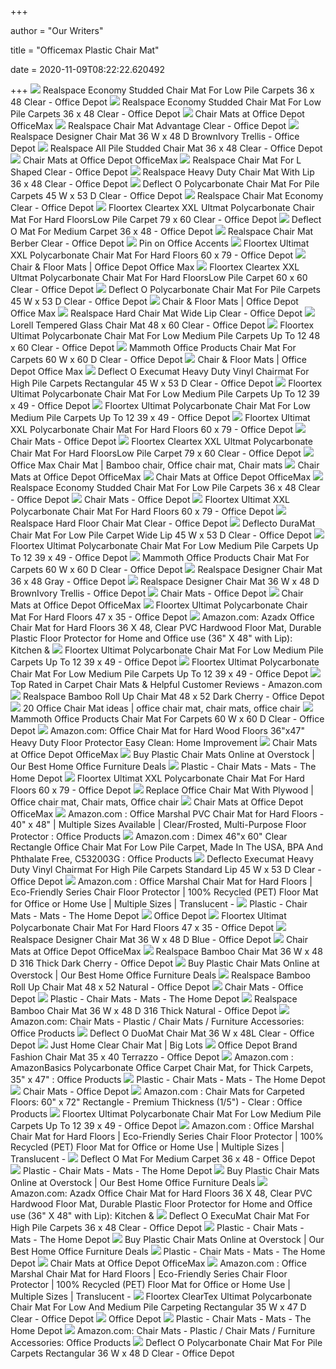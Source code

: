 +++
        
author = "Our Writers"
        
title = "Officemax Plastic Chair Mat"
        
date = 2020-11-09T08:22:22.620492
        
+++
[ ![](https://media.officedepot.com/image/upload/b_rgb:FFFFFF,c_pad,dpr_1.0,f_auto,h_666,q_auto,w_500/c_pad,h_666,w_500/v1/products/911900/911900_o04_realspace_economy_chair_mat_for_low_pile_carpets?pgw=1)](https://media.officedepot.com/image/upload/b_rgb:FFFFFF,c_pad,dpr_1.0,f_auto,h_666,q_auto,w_500/c_pad,h_666,w_500/v1/products/911900/911900_o04_realspace_economy_chair_mat_for_low_pile_carpets?pgw=1) Realspace Economy Studded Chair Mat For Low Pile Carpets 36 x 48 Clear -  Office Depot
[ ![](https://media.officedepot.com/image/upload/b_rgb:FFFFFF,c_pad,dpr_1.0,f_auto,h_666,q_auto,w_500/c_pad,h_666,w_500/v1/products/911900/911900_p_1_050715?pgw=1)](https://media.officedepot.com/image/upload/b_rgb:FFFFFF,c_pad,dpr_1.0,f_auto,h_666,q_auto,w_500/c_pad,h_666,w_500/v1/products/911900/911900_p_1_050715?pgw=1) Realspace Economy Studded Chair Mat For Low Pile Carpets 36 x 48 Clear -  Office Depot
[ ![](https://media.officedepot.com/image/upload/f_auto,q_auto/coremedia/resource/blob/151066/31275bc81d04e8da2791ef6acb206d61/chair-mats-data.jpg)](https://media.officedepot.com/image/upload/f_auto,q_auto/coremedia/resource/blob/151066/31275bc81d04e8da2791ef6acb206d61/chair-mats-data.jpg) Chair Mats at Office Depot OfficeMax
[ ![](https://media.officedepot.com/image/upload/b_rgb:FFFFFF,c_pad,dpr_1.0,f_auto,h_1665,q_auto,w_1250/c_pad,h_1665,w_1250/v1/products/475627/475627_p_realspace_advantage_chair_mat?pgw=1&pgwact=1)](https://media.officedepot.com/image/upload/b_rgb:FFFFFF,c_pad,dpr_1.0,f_auto,h_1665,q_auto,w_1250/c_pad,h_1665,w_1250/v1/products/475627/475627_p_realspace_advantage_chair_mat?pgw=1&pgwact=1) Realspace Chair Mat Advantage Clear - Office Depot
[ ![](https://media.officedepot.com/image/upload/b_rgb:FFFFFF,c_pad,dpr_1.0,f_auto,h_666,q_auto,w_500/c_pad,h_666,w_500/v1/products/9260162/9260162_o03_realspace_designer_chair_mat?pgw=1)](https://media.officedepot.com/image/upload/b_rgb:FFFFFF,c_pad,dpr_1.0,f_auto,h_666,q_auto,w_500/c_pad,h_666,w_500/v1/products/9260162/9260162_o03_realspace_designer_chair_mat?pgw=1) Realspace Designer Chair Mat 36 W x 48 D BrownIvory Trellis - Office Depot
[ ![](https://media.officedepot.com/image/upload/b_rgb:FFFFFF,c_pad,dpr_1.0,f_auto,h_666,q_auto,w_500/c_pad,h_666,w_500/v1/products/448906/448906_p_realspace_all_pile_studded_chair_mat?pgw=1)](https://media.officedepot.com/image/upload/b_rgb:FFFFFF,c_pad,dpr_1.0,f_auto,h_666,q_auto,w_500/c_pad,h_666,w_500/v1/products/448906/448906_p_realspace_all_pile_studded_chair_mat?pgw=1) Realspace All Pile Studded Chair Mat 36 x 48 Clear - Office Depot
[ ![](https://media.officedepot.com/image/upload/f_auto,q_auto/coremedia/resource/blob/49226/cd7cf9882bc1c70b427dc33f9b929e6f/cmats-hero-banner-picture-data.jpg)](https://media.officedepot.com/image/upload/f_auto,q_auto/coremedia/resource/blob/49226/cd7cf9882bc1c70b427dc33f9b929e6f/cmats-hero-banner-picture-data.jpg) Chair Mats at Office Depot OfficeMax
[ ![](https://media.officedepot.com/image/upload/b_rgb:FFFFFF,c_pad,dpr_1.0,f_auto,h_1665,q_auto,w_1250/c_pad,h_1665,w_1250/v1/products/478196/478196_p_realspace_l_shaped_workstation_chair_mat?pgw=1&pgwact=1)](https://media.officedepot.com/image/upload/b_rgb:FFFFFF,c_pad,dpr_1.0,f_auto,h_1665,q_auto,w_1250/c_pad,h_1665,w_1250/v1/products/478196/478196_p_realspace_l_shaped_workstation_chair_mat?pgw=1&pgwact=1) Realspace Chair Mat For L Shaped Clear - Office Depot
[ ![](https://media.officedepot.com/image/upload/b_rgb:FFFFFF,c_pad,dpr_1.0,f_auto,h_666,q_auto,w_500/c_pad,h_666,w_500/v1/products/9501412/9501412_o01?pgw=1)](https://media.officedepot.com/image/upload/b_rgb:FFFFFF,c_pad,dpr_1.0,f_auto,h_666,q_auto,w_500/c_pad,h_666,w_500/v1/products/9501412/9501412_o01?pgw=1) Realspace Heavy Duty Chair Mat With Lip 36 x 48 Clear - Office Depot
[ ![](https://media.officedepot.com/image/upload/b_rgb:FFFFFF,c_pad,dpr_1.0,f_auto,h_666,q_auto,w_500/c_pad,h_666,w_500/v1/products/366426/366426_o51?pgw=1)](https://media.officedepot.com/image/upload/b_rgb:FFFFFF,c_pad,dpr_1.0,f_auto,h_666,q_auto,w_500/c_pad,h_666,w_500/v1/products/366426/366426_o51?pgw=1) Deflect O Polycarbonate Chair Mat For Pile Carpets 45 W x 53 D Clear -  Office Depot
[ ![](https://media.officedepot.com/image/upload/b_rgb:FFFFFF,c_pad,dpr_1.0,f_auto,h_1665,q_auto,w_1250/c_pad,h_1665,w_1250/v1/products/475676/475676_p_realspace_economy_chair_mat_for_thin_commercial_grade_carpets?pgw=1&pgwact=1)](https://media.officedepot.com/image/upload/b_rgb:FFFFFF,c_pad,dpr_1.0,f_auto,h_1665,q_auto,w_1250/c_pad,h_1665,w_1250/v1/products/475676/475676_p_realspace_economy_chair_mat_for_thin_commercial_grade_carpets?pgw=1&pgwact=1) Realspace Chair Mat Economy Clear - Office Depot
[ ![](https://media.officedepot.com/image/upload/b_rgb:FFFFFF,c_pad,dpr_1.0,f_auto,h_1665,q_auto,w_1250/c_pad,h_1665,w_1250/v1/products/198310/198310_p_flr1215020019er?pgw=1&pgwact=1)](https://media.officedepot.com/image/upload/b_rgb:FFFFFF,c_pad,dpr_1.0,f_auto,h_1665,q_auto,w_1250/c_pad,h_1665,w_1250/v1/products/198310/198310_p_flr1215020019er?pgw=1&pgwact=1) Floortex Cleartex XXL Ultmat Polycarbonate Chair Mat For Hard FloorsLow  Pile Carpet 79 x 60 Clear - Office Depot
[ ![](https://media.officedepot.com/image/upload/b_rgb:FFFFFF,c_pad,dpr_1.0,f_auto,h_666,q_auto,w_500/c_pad,h_666,w_500/v1/products/366228/366228_o01_deflecto_chair_mat_for_medium_pile_carpet_black_062519?pgw=1)](https://media.officedepot.com/image/upload/b_rgb:FFFFFF,c_pad,dpr_1.0,f_auto,h_666,q_auto,w_500/c_pad,h_666,w_500/v1/products/366228/366228_o01_deflecto_chair_mat_for_medium_pile_carpet_black_062519?pgw=1) Deflect O Mat For Medium Carpet 36 x 48 - Office Depot
[ ![](https://media.officedepot.com/image/upload/b_rgb:FFFFFF,c_pad,dpr_1.0,f_auto,h_666,q_auto,w_500/c_pad,h_666,w_500/v1/products/508646/508646_p_realspace_chair_mat_for_thin_commercial_grade_berber_carpets?pgw=1)](https://media.officedepot.com/image/upload/b_rgb:FFFFFF,c_pad,dpr_1.0,f_auto,h_666,q_auto,w_500/c_pad,h_666,w_500/v1/products/508646/508646_p_realspace_chair_mat_for_thin_commercial_grade_berber_carpets?pgw=1) Realspace Chair Mat Berber Clear - Office Depot
[ ![](https://i.pinimg.com/474x/6a/c1/ac/6ac1ac046ccb018a5514a7556febbae2.jpg)](https://i.pinimg.com/474x/6a/c1/ac/6ac1ac046ccb018a5514a7556febbae2.jpg) Pin on Office Accents
[ ![](https://media.officedepot.com/image/upload/b_rgb:FFFFFF,c_pad,dpr_1.0,f_auto,h_1665,q_auto,w_1250/c_pad,h_1665,w_1250/v1/products/108763/108763_o01_floortex_phthalate_free_chair_mats_013020?pgw=1&pgwact=1)](https://media.officedepot.com/image/upload/b_rgb:FFFFFF,c_pad,dpr_1.0,f_auto,h_1665,q_auto,w_1250/c_pad,h_1665,w_1250/v1/products/108763/108763_o01_floortex_phthalate_free_chair_mats_013020?pgw=1&pgwact=1) Floortex Ultimat XXL Polycarbonate Chair Mat For Hard Floors 60 x 79 -  Office Depot
[ ![](https://media.officedepot.com/images/t_search,f_auto/products/906946/MA-Matting-Brush-Hog-Floor-Mat)](https://media.officedepot.com/images/t_search,f_auto/products/906946/MA-Matting-Brush-Hog-Floor-Mat) Chair & Floor Mats | Office Depot Office Max
[ ![](https://media.officedepot.com/image/upload/b_rgb:FFFFFF,c_pad,dpr_1.0,f_auto,h_666,q_auto,w_500/c_pad,h_666,w_500/v1/products/198292/198292_o63?pgw=1)](https://media.officedepot.com/image/upload/b_rgb:FFFFFF,c_pad,dpr_1.0,f_auto,h_666,q_auto,w_500/c_pad,h_666,w_500/v1/products/198292/198292_o63?pgw=1) Floortex Cleartex XXL Ultmat Polycarbonate Chair Mat For Hard FloorsLow  Pile Carpet 60 x 60 Clear - Office Depot
[ ![](https://media.officedepot.com/image/upload/b_rgb:FFFFFF,c_pad,dpr_1.0,f_auto,h_666,q_auto,w_500/c_pad,h_666,w_500/v1/products/366426/366426_p_deflect_o_polycarbonate_chair_mat_for_pile_carpets?pgw=1)](https://media.officedepot.com/image/upload/b_rgb:FFFFFF,c_pad,dpr_1.0,f_auto,h_666,q_auto,w_500/c_pad,h_666,w_500/v1/products/366426/366426_p_deflect_o_polycarbonate_chair_mat_for_pile_carpets?pgw=1) Deflect O Polycarbonate Chair Mat For Pile Carpets 45 W x 53 D Clear -  Office Depot
[ ![](https://media.officedepot.com/images/t_search,f_auto/products/2304578/MA-Matting-WaterHog-Diamond-Classic-Floor)](https://media.officedepot.com/images/t_search,f_auto/products/2304578/MA-Matting-WaterHog-Diamond-Classic-Floor) Chair & Floor Mats | Office Depot Office Max
[ ![](https://media.officedepot.com/images/t_large,f_auto/products/911937/Realspace-Hard-Chair-Mat-For-Hard)](https://media.officedepot.com/images/t_large,f_auto/products/911937/Realspace-Hard-Chair-Mat-For-Hard) Realspace Hard Chair Mat Wide Lip Clear - Office Depot
[ ![](https://media.officedepot.com/image/upload/b_rgb:FFFFFF,c_pad,dpr_1.0,f_auto,h_666,q_auto,w_500/c_pad,h_666,w_500/v1/products/9117668/9117668_p_lorell_tempered_glass_chair_mat?pgw=1)](https://media.officedepot.com/image/upload/b_rgb:FFFFFF,c_pad,dpr_1.0,f_auto,h_666,q_auto,w_500/c_pad,h_666,w_500/v1/products/9117668/9117668_p_lorell_tempered_glass_chair_mat?pgw=1) Lorell Tempered Glass Chair Mat 48 x 60 Clear - Office Depot
[ ![](https://media.officedepot.com/image/upload/b_rgb:FFFFFF,c_pad,dpr_1.0,f_auto,h_666,q_auto,w_500/c_pad,h_666,w_500/v1/products/909494/909494_o51?pgw=1)](https://media.officedepot.com/image/upload/b_rgb:FFFFFF,c_pad,dpr_1.0,f_auto,h_666,q_auto,w_500/c_pad,h_666,w_500/v1/products/909494/909494_o51?pgw=1) Floortex Ultimat Polycarbonate Chair Mat For Low Medium Pile Carpets Up To  12 48 x 60 Clear - Office Depot
[ ![](https://media.officedepot.com/image/upload/b_rgb:FFFFFF,c_pad,dpr_1.0,f_auto,h_1665,q_auto,w_1250/c_pad,h_1665,w_1250/v1/products/8705234/8705234_p_mammoth_office_products_chair_mat_for_hard_floors_and_carpets?pgw=1&pgwact=1)](https://media.officedepot.com/image/upload/b_rgb:FFFFFF,c_pad,dpr_1.0,f_auto,h_1665,q_auto,w_1250/c_pad,h_1665,w_1250/v1/products/8705234/8705234_p_mammoth_office_products_chair_mat_for_hard_floors_and_carpets?pgw=1&pgwact=1) Mammoth Office Products Chair Mat For Carpets 60 W x 60 D Clear - Office  Depot
[ ![](https://media.officedepot.com/images/t_search,f_auto/products/493637/GetFit-Standing-Mat-22-x-50)](https://media.officedepot.com/images/t_search,f_auto/products/493637/GetFit-Standing-Mat-22-x-50) Chair & Floor Mats | Office Depot Office Max
[ ![](https://media.officedepot.com/image/upload/b_rgb:FFFFFF,c_pad,dpr_1.0,f_auto,h_666,q_auto,w_500/c_pad,h_666,w_500/v1/products/450424/450424_o01_deflecto_execumat_heavy_weight_vinyl_chair_mat_clear_062519?pgw=1)](https://media.officedepot.com/image/upload/b_rgb:FFFFFF,c_pad,dpr_1.0,f_auto,h_666,q_auto,w_500/c_pad,h_666,w_500/v1/products/450424/450424_o01_deflecto_execumat_heavy_weight_vinyl_chair_mat_clear_062519?pgw=1) Deflect O Execumat Heavy Duty Vinyl Chairmat For High Pile Carpets  Rectangular 45 W x 53 D Clear - Office Depot
[ ![](https://media.officedepot.com/image/upload/b_rgb:FFFFFF,c_pad,dpr_1.0,f_auto,h_666,q_auto,w_500/c_pad,h_666,w_500/v1/products/909529/909529_o55?pgw=1)](https://media.officedepot.com/image/upload/b_rgb:FFFFFF,c_pad,dpr_1.0,f_auto,h_666,q_auto,w_500/c_pad,h_666,w_500/v1/products/909529/909529_o55?pgw=1) Floortex Ultimat Polycarbonate Chair Mat For Low Medium Pile Carpets Up To  12 39 x 49 - Office Depot
[ ![](https://media.officedepot.com/image/upload/b_rgb:FFFFFF,c_pad,dpr_1.0,f_auto,h_666,q_auto,w_500/c_pad,h_666,w_500/v1/products/909529/909529_o68?pgw=1)](https://media.officedepot.com/image/upload/b_rgb:FFFFFF,c_pad,dpr_1.0,f_auto,h_666,q_auto,w_500/c_pad,h_666,w_500/v1/products/909529/909529_o68?pgw=1) Floortex Ultimat Polycarbonate Chair Mat For Low Medium Pile Carpets Up To  12 39 x 49 - Office Depot
[ ![](https://smedia.webcollage.net/rwvfp/wc/cp/1551784819774_702c8a63-6ee6-4622-845b-2d2c438e05ce/module/floortexusallc/_cp/products/1551193544480/tab-b6dc968b-bd58-4628-a1a7-e4442b067fd9/837a2652-d0c2-4ec7-9dd3-65292b9dbafd.png.w1920.png)](https://smedia.webcollage.net/rwvfp/wc/cp/1551784819774_702c8a63-6ee6-4622-845b-2d2c438e05ce/module/floortexusallc/_cp/products/1551193544480/tab-b6dc968b-bd58-4628-a1a7-e4442b067fd9/837a2652-d0c2-4ec7-9dd3-65292b9dbafd.png.w1920.png) Floortex Ultimat XXL Polycarbonate Chair Mat For Hard Floors 60 x 79 -  Office Depot
[ ![](https://media.officedepot.com/images/t_search,f_auto/products/477958/Realspace-All-Pile-Chair-Mat-46)](https://media.officedepot.com/images/t_search,f_auto/products/477958/Realspace-All-Pile-Chair-Mat-46) Chair Mats - Office Depot
[ ![](https://media.officedepot.com/image/upload/b_rgb:FFFFFF,c_pad,dpr_1.0,f_auto,h_666,q_auto,w_500/c_pad,h_666,w_500/v1/products/198310/198310_o02_flr1215020019er_2?pgw=1)](https://media.officedepot.com/image/upload/b_rgb:FFFFFF,c_pad,dpr_1.0,f_auto,h_666,q_auto,w_500/c_pad,h_666,w_500/v1/products/198310/198310_o02_flr1215020019er_2?pgw=1) Floortex Cleartex XXL Ultmat Polycarbonate Chair Mat For Hard FloorsLow  Pile Carpet 79 x 60 Clear - Office Depot
[ ![](https://i.pinimg.com/originals/f4/fd/0a/f4fd0aa156df1a2cde0314b2c9e04720.jpg)](https://i.pinimg.com/originals/f4/fd/0a/f4fd0aa156df1a2cde0314b2c9e04720.jpg) Office Max Chair Mat | Bamboo chair, Office chair mat, Chair mats
[ ![](https://media.officedepot.com/image/upload/f_auto,q_auto/coremedia/resource/blob/49246/cea0753444b1789e3396e7e1e199f44c/cmats-worn-hardwood-picture-data.png)](https://media.officedepot.com/image/upload/f_auto,q_auto/coremedia/resource/blob/49246/cea0753444b1789e3396e7e1e199f44c/cmats-worn-hardwood-picture-data.png) Chair Mats at Office Depot OfficeMax
[ ![](https://media.officedepot.com/image/upload/f_auto,q_auto/coremedia/resource/blob/49240/912a35982acceedbb9078a7975edd048/cmats-worn-carpet-picture-data.png)](https://media.officedepot.com/image/upload/f_auto,q_auto/coremedia/resource/blob/49240/912a35982acceedbb9078a7975edd048/cmats-worn-carpet-picture-data.png) Chair Mats at Office Depot OfficeMax
[ ![](https://media.officedepot.com/image/upload/b_rgb:FFFFFF,c_pad,dpr_1.0,f_auto,h_666,q_auto,w_500/c_pad,h_666,w_500/v1/products/911900/911900_o03_realspace_economy_chair_mat_for_low_pile_carpets?pgw=1)](https://media.officedepot.com/image/upload/b_rgb:FFFFFF,c_pad,dpr_1.0,f_auto,h_666,q_auto,w_500/c_pad,h_666,w_500/v1/products/911900/911900_o03_realspace_economy_chair_mat_for_low_pile_carpets?pgw=1) Realspace Economy Studded Chair Mat For Low Pile Carpets 36 x 48 Clear -  Office Depot
[ ![](https://media.officedepot.com/images/t_search,f_auto/products/525558/Deflect-O-SuperMat-Medium-Weight-Chair)](https://media.officedepot.com/images/t_search,f_auto/products/525558/Deflect-O-SuperMat-Medium-Weight-Chair) Chair Mats - Office Depot
[ ![](https://smedia.webcollage.net/rwvfp/wc/cp/1551784819774_702c8a63-6ee6-4622-845b-2d2c438e05ce/module/floortexusallc/_cp/products/1551193544480/tab-b6dc968b-bd58-4628-a1a7-e4442b067fd9/1249b05a-4021-42a2-9f3e-05ea72dc8a55.png.w1920.png)](https://smedia.webcollage.net/rwvfp/wc/cp/1551784819774_702c8a63-6ee6-4622-845b-2d2c438e05ce/module/floortexusallc/_cp/products/1551193544480/tab-b6dc968b-bd58-4628-a1a7-e4442b067fd9/1249b05a-4021-42a2-9f3e-05ea72dc8a55.png.w1920.png) Floortex Ultimat XXL Polycarbonate Chair Mat For Hard Floors 60 x 79 -  Office Depot
[ ![](https://media.officedepot.com/image/upload/b_rgb:FFFFFF,c_pad,dpr_1.0,f_auto,h_666,q_auto,w_500/c_pad,h_666,w_500/v1/products/478532/478532_p_realspace_hard_floor_chair_mat?pgw=1)](https://media.officedepot.com/image/upload/b_rgb:FFFFFF,c_pad,dpr_1.0,f_auto,h_666,q_auto,w_500/c_pad,h_666,w_500/v1/products/478532/478532_p_realspace_hard_floor_chair_mat?pgw=1) Realspace Hard Floor Chair Mat Clear - Office Depot
[ ![](https://media.officedepot.com/image/upload/b_rgb:FFFFFF,c_pad,dpr_1.0,f_auto,h_1665,q_auto,w_1250/c_pad,h_1665,w_1250/v1/products/525514/525514_o01_deflecto_duramat_chair_mat_clear_062519?pgw=1&pgwact=1)](https://media.officedepot.com/image/upload/b_rgb:FFFFFF,c_pad,dpr_1.0,f_auto,h_1665,q_auto,w_1250/c_pad,h_1665,w_1250/v1/products/525514/525514_o01_deflecto_duramat_chair_mat_clear_062519?pgw=1&pgwact=1) Deflecto DuraMat Chair Mat For Low Pile Carpet Wide Lip 45 W x 53 D Clear -  Office Depot
[ ![](https://media.officedepot.com/image/upload/b_rgb:FFFFFF,c_pad,dpr_1.0,f_auto,h_666,q_auto,w_500/c_pad,h_666,w_500/v1/products/909529/909529_o51?pgw=1)](https://media.officedepot.com/image/upload/b_rgb:FFFFFF,c_pad,dpr_1.0,f_auto,h_666,q_auto,w_500/c_pad,h_666,w_500/v1/products/909529/909529_o51?pgw=1) Floortex Ultimat Polycarbonate Chair Mat For Low Medium Pile Carpets Up To  12 39 x 49 - Office Depot
[ ![](https://media.officedepot.com/image/upload/b_rgb:FFFFFF,c_pad,dpr_1.0,f_auto,h_666,q_auto,w_500/c_pad,h_666,w_500/v1/products/8705234/8705234_o02_mammoth_office_products_chair_mat_for_hard_floors_and_carpets?pgw=1)](https://media.officedepot.com/image/upload/b_rgb:FFFFFF,c_pad,dpr_1.0,f_auto,h_666,q_auto,w_500/c_pad,h_666,w_500/v1/products/8705234/8705234_o02_mammoth_office_products_chair_mat_for_hard_floors_and_carpets?pgw=1) Mammoth Office Products Chair Mat For Carpets 60 W x 60 D Clear - Office  Depot
[ ![](https://media.officedepot.com/image/upload/b_rgb:FFFFFF,c_pad,dpr_1.0,f_auto,h_666,q_auto,w_500/c_pad,h_666,w_500/v1/products/9260176/9260176_o01_realspace_designer_chair_mat?pgw=1)](https://media.officedepot.com/image/upload/b_rgb:FFFFFF,c_pad,dpr_1.0,f_auto,h_666,q_auto,w_500/c_pad,h_666,w_500/v1/products/9260176/9260176_o01_realspace_designer_chair_mat?pgw=1) Realspace Designer Chair Mat 36 x 48 Gray - Office Depot
[ ![](https://media.officedepot.com/image/upload/b_rgb:FFFFFF,c_pad,dpr_1.0,f_auto,h_666,q_auto,w_500/c_pad,h_666,w_500/v1/products/9260162/9260162_o07_realspace_designer_chair_mat?pgw=1)](https://media.officedepot.com/image/upload/b_rgb:FFFFFF,c_pad,dpr_1.0,f_auto,h_666,q_auto,w_500/c_pad,h_666,w_500/v1/products/9260162/9260162_o07_realspace_designer_chair_mat?pgw=1) Realspace Designer Chair Mat 36 W x 48 D BrownIvory Trellis - Office Depot
[ ![](https://media.officedepot.com/images/t_search,f_auto/products/896283/Deflect-O-UltraMat-Chair-Mat-For)](https://media.officedepot.com/images/t_search,f_auto/products/896283/Deflect-O-UltraMat-Chair-Mat-For) Chair Mats - Office Depot
[ ![](https://media.officedepot.com/images/t_large,f_auto/products/340239/floortex-gaming-9-sided-chair-mat)](https://media.officedepot.com/images/t_large,f_auto/products/340239/floortex-gaming-9-sided-chair-mat) Chair Mats at Office Depot OfficeMax
[ ![](https://media.officedepot.com/image/upload/b_rgb:FFFFFF,c_pad,dpr_1.0,f_auto,h_666,q_auto,w_500/c_pad,h_666,w_500/v1/products/909578/909578_o02_floortex_ultimat_polycarbonate_chair_mat_for_hard_floors?pgw=1)](https://media.officedepot.com/image/upload/b_rgb:FFFFFF,c_pad,dpr_1.0,f_auto,h_666,q_auto,w_500/c_pad,h_666,w_500/v1/products/909578/909578_o02_floortex_ultimat_polycarbonate_chair_mat_for_hard_floors?pgw=1) Floortex Ultimat Polycarbonate Chair Mat For Hard Floors 47 x 35 - Office  Depot
[ ![](https://images-na.ssl-images-amazon.com/images/I/71vaiNx3JbL._AC_SL1500_.jpg)](https://images-na.ssl-images-amazon.com/images/I/71vaiNx3JbL._AC_SL1500_.jpg) Amazon.com: Azadx Office Chair Mat for Hard Floors 36 X 48, Clear PVC  Hardwood Floor Mat, Durable Plastic Floor Protector for Home and Office use  (36" X 48" with Lip): Kitchen &
[ ![](https://media.officedepot.com/image/upload/b_rgb:FFFFFF,c_pad,dpr_1.0,f_auto,h_1665,q_auto,w_1250/c_pad,h_1665,w_1250/v1/products/909529/909529_p_floortex_ultimat_polycarbonate_chair_mat_for_low_medium_pile_carpets_up_to_1_2_?pgw=1&pgwact=1)](https://media.officedepot.com/image/upload/b_rgb:FFFFFF,c_pad,dpr_1.0,f_auto,h_1665,q_auto,w_1250/c_pad,h_1665,w_1250/v1/products/909529/909529_p_floortex_ultimat_polycarbonate_chair_mat_for_low_medium_pile_carpets_up_to_1_2_?pgw=1&pgwact=1) Floortex Ultimat Polycarbonate Chair Mat For Low Medium Pile Carpets Up To  12 39 x 49 - Office Depot
[ ![](https://media.officedepot.com/image/upload/b_rgb:FFFFFF,c_pad,dpr_1.0,f_auto,h_666,q_auto,w_500/c_pad,h_666,w_500/v1/products/909529/909529_o67?pgw=1)](https://media.officedepot.com/image/upload/b_rgb:FFFFFF,c_pad,dpr_1.0,f_auto,h_666,q_auto,w_500/c_pad,h_666,w_500/v1/products/909529/909529_o67?pgw=1) Floortex Ultimat Polycarbonate Chair Mat For Low Medium Pile Carpets Up To  12 39 x 49 - Office Depot
[ ![](https://m.media-amazon.com/images/I/71gkGNIq4sL._AC_SX500_SY500_.jpg)](https://m.media-amazon.com/images/I/71gkGNIq4sL._AC_SX500_SY500_.jpg) Top Rated in Carpet Chair Mats & Helpful Customer Reviews - Amazon.com
[ ![](https://media.officedepot.com/image/upload/b_rgb:FFFFFF,c_pad,dpr_1.0,f_auto,h_1665,q_auto,w_1250/c_pad,h_1665,w_1250/v1/products/1345725/1345725_p_48x52_bamboo_roll_up_chairmat?pgw=1&pgwact=1)](https://media.officedepot.com/image/upload/b_rgb:FFFFFF,c_pad,dpr_1.0,f_auto,h_1665,q_auto,w_1250/c_pad,h_1665,w_1250/v1/products/1345725/1345725_p_48x52_bamboo_roll_up_chairmat?pgw=1&pgwact=1) Realspace Bamboo Roll Up Chair Mat 48 x 52 Dark Cherry - Office Depot
[ ![](https://i.pinimg.com/236x/2e/bc/e5/2ebce5ff796de832807a17dcc6a71da8--office-chair-mat-desk-mat.jpg)](https://i.pinimg.com/236x/2e/bc/e5/2ebce5ff796de832807a17dcc6a71da8--office-chair-mat-desk-mat.jpg) 20 Office Chair Mat ideas | office chair mat, chair mats, office chair
[ ![](https://media.officedepot.com/image/upload/b_rgb:FFFFFF,c_pad,dpr_1.0,f_auto,h_666,q_auto,w_500/c_pad,h_666,w_500/v1/products/8705234/8705234_o03_mammoth_office_products_chair_mat_for_hard_floors_and_carpets?pgw=1)](https://media.officedepot.com/image/upload/b_rgb:FFFFFF,c_pad,dpr_1.0,f_auto,h_666,q_auto,w_500/c_pad,h_666,w_500/v1/products/8705234/8705234_o03_mammoth_office_products_chair_mat_for_hard_floors_and_carpets?pgw=1) Mammoth Office Products Chair Mat For Carpets 60 W x 60 D Clear - Office  Depot
[ ![](https://images-na.ssl-images-amazon.com/images/I/61UKptIC4OL._AC_SL1000_.jpg)](https://images-na.ssl-images-amazon.com/images/I/61UKptIC4OL._AC_SL1000_.jpg) Amazon.com: Office Chair Mat for Hard Wood Floors 36"x47" Heavy Duty Floor  Protector Easy Clean: Home Improvement
[ ![](https://media.officedepot.com/images/t_large,f_auto/products/478028/realspace-chair-mat-for-thin-commercial)](https://media.officedepot.com/images/t_large,f_auto/products/478028/realspace-chair-mat-for-thin-commercial) Chair Mats at Office Depot OfficeMax
[ ![](https://ak1.ostkcdn.com/images/products/27993958/Model-ESS-8800C-Essentials-by-OFM-Chair-Mat-bc319ad9-d6fe-4582-bdb4-8217a0fec634_1000.jpg?imwidth=200&impolicy=medium)](https://ak1.ostkcdn.com/images/products/27993958/Model-ESS-8800C-Essentials-by-OFM-Chair-Mat-bc319ad9-d6fe-4582-bdb4-8217a0fec634_1000.jpg?imwidth=200&impolicy=medium) Buy Plastic Chair Mats Online at Overstock | Our Best Home Office Furniture  Deals
[ ![](https://images.homedepot-static.com/productImages/d7d8a301-e57d-4c87-80ef-4e055eb7095c/svn/clear-ultimat-chair-mats-fc118927lr-64_1000.jpg)](https://images.homedepot-static.com/productImages/d7d8a301-e57d-4c87-80ef-4e055eb7095c/svn/clear-ultimat-chair-mats-fc118927lr-64_1000.jpg) Plastic - Chair Mats - Mats - The Home Depot
[ ![](https://media.officedepot.com/image/upload/b_rgb:FFFFFF,c_pad,dpr_1.0,f_auto,h_666,q_auto,w_500/c_pad,h_666,w_500/v1/products/108763/108763_o57_floortex_phthalate_free_chair_mats_013020?pgw=1)](https://media.officedepot.com/image/upload/b_rgb:FFFFFF,c_pad,dpr_1.0,f_auto,h_666,q_auto,w_500/c_pad,h_666,w_500/v1/products/108763/108763_o57_floortex_phthalate_free_chair_mats_013020?pgw=1) Floortex Ultimat XXL Polycarbonate Chair Mat For Hard Floors 60 x 79 -  Office Depot
[ ![](https://i.pinimg.com/originals/14/87/70/1487705a06aee092e16d854290b24777.jpg)](https://i.pinimg.com/originals/14/87/70/1487705a06aee092e16d854290b24777.jpg) Replace Office Chair Mat With Plywood | Office chair mat, Chair mats, Office  chair
[ ![](https://media.officedepot.com/images/t_search,f_auto/products/475823/Realspace-Wide-Lip-Chair-Mat-For)](https://media.officedepot.com/images/t_search,f_auto/products/475823/Realspace-Wide-Lip-Chair-Mat-For) Chair Mats at Office Depot OfficeMax
[ ![](https://images-na.ssl-images-amazon.com/images/I/71npW%2BMAp1L._AC_SL1500_.jpg)](https://images-na.ssl-images-amazon.com/images/I/71npW%2BMAp1L._AC_SL1500_.jpg) Amazon.com : Office Marshal PVC Chair Mat for Hard Floors - 40" x 48" |  Multiple Sizes Available | Clear/Frosted, Multi-Purpose Floor Protector :  Office Products
[ ![](https://m.media-amazon.com/images/I/71cNIHho2GL._AC_SS350_.jpg)](https://m.media-amazon.com/images/I/71cNIHho2GL._AC_SS350_.jpg) Amazon.com : Dimex 46"x 60" Clear Rectangle Office Chair Mat For Low Pile  Carpet, Made In The USA, BPA And Phthalate Free, C532003G : Office Products
[ ![](https://media.officedepot.com/image/upload/b_rgb:FFFFFF,c_pad,dpr_1.0,f_auto,h_1665,q_auto,w_1250/c_pad,h_1665,w_1250/v1/products/450433/450433_p_deflect_o_execumat_heavy_duty_vinyl_chairmat_for_high_pile_carpets?pgw=1&pgwact=1)](https://media.officedepot.com/image/upload/b_rgb:FFFFFF,c_pad,dpr_1.0,f_auto,h_1665,q_auto,w_1250/c_pad,h_1665,w_1250/v1/products/450433/450433_p_deflect_o_execumat_heavy_duty_vinyl_chairmat_for_high_pile_carpets?pgw=1&pgwact=1) Deflecto Execumat Heavy Duty Vinyl Chairmat For High Pile Carpets Standard  Lip 45 W x 53 D Clear - Office Depot
[ ![](https://images-na.ssl-images-amazon.com/images/I/71wRPSUKBpL._AC_SL1500_.jpg)](https://images-na.ssl-images-amazon.com/images/I/71wRPSUKBpL._AC_SL1500_.jpg) Amazon.com : Office Marshal Chair Mat for Hard Floors | Eco-Friendly Series Chair  Floor Protector | 100% Recycled (PET) Floor Mat for Office or Home Use |  Multiple Sizes | Translucent -
[ ![](https://images.homedepot-static.com/productImages/1b953168-d9cf-494c-bb9d-659b001a6e98/svn/clear-ultimat-chair-mats-fr1115015023er-64_1000.jpg)](https://images.homedepot-static.com/productImages/1b953168-d9cf-494c-bb9d-659b001a6e98/svn/clear-ultimat-chair-mats-fr1115015023er-64_1000.jpg) Plastic - Chair Mats - Mats - The Home Depot
[ ![](https://media.officedepot.com/images/t_large,f_auto/products/468890/Rubbermaid-Advantage-Chair-Mat-Standard-Lip)](https://media.officedepot.com/images/t_large,f_auto/products/468890/Rubbermaid-Advantage-Chair-Mat-Standard-Lip) Office Depot
[ ![](https://media.officedepot.com/image/upload/b_rgb:FFFFFF,c_pad,dpr_1.0,f_auto,h_666,q_auto,w_500/c_pad,h_666,w_500/v1/products/909578/909578_o51?pgw=1)](https://media.officedepot.com/image/upload/b_rgb:FFFFFF,c_pad,dpr_1.0,f_auto,h_666,q_auto,w_500/c_pad,h_666,w_500/v1/products/909578/909578_o51?pgw=1) Floortex Ultimat Polycarbonate Chair Mat For Hard Floors 47 x 35 - Office  Depot
[ ![](https://media.officedepot.com/image/upload/b_rgb:FFFFFF,c_pad,dpr_1.0,f_auto,h_666,q_auto,w_500/c_pad,h_666,w_500/v1/products/9260323/9260323_o06_realspace_designer_chair_mat?pgw=1)](https://media.officedepot.com/image/upload/b_rgb:FFFFFF,c_pad,dpr_1.0,f_auto,h_666,q_auto,w_500/c_pad,h_666,w_500/v1/products/9260323/9260323_o06_realspace_designer_chair_mat?pgw=1) Realspace Designer Chair Mat 36 W x 48 D Blue - Office Depot
[ ![](https://media.officedepot.com/images/t_large,f_auto/products/4427672/ecotex-evolutionmat-anti-slip-chairmat-hard)](https://media.officedepot.com/images/t_large,f_auto/products/4427672/ecotex-evolutionmat-anti-slip-chairmat-hard) Chair Mats at Office Depot OfficeMax
[ ![](https://media.officedepot.com/image/upload/b_rgb:FFFFFF,c_pad,dpr_1.0,f_auto,h_1665,q_auto,w_1250/c_pad,h_1665,w_1250/v1/products/459957/459957_p_realspace_bamboo_chair_mat?pgw=1&pgwact=1)](https://media.officedepot.com/image/upload/b_rgb:FFFFFF,c_pad,dpr_1.0,f_auto,h_1665,q_auto,w_1250/c_pad,h_1665,w_1250/v1/products/459957/459957_p_realspace_bamboo_chair_mat?pgw=1&pgwact=1) Realspace Bamboo Chair Mat 36 W x 48 D 316 Thick Dark Cherry - Office Depot
[ ![](https://ak1.ostkcdn.com/images/products/is/images/direct/8701d556ebf4b65efd6ac880e9df5923f53ad32c/Mount-It%21-Clear-Desk-Chair-Mat-for-Hardwood-Floors---MI-7818.jpg?imwidth=200&impolicy=medium)](https://ak1.ostkcdn.com/images/products/is/images/direct/8701d556ebf4b65efd6ac880e9df5923f53ad32c/Mount-It%21-Clear-Desk-Chair-Mat-for-Hardwood-Floors---MI-7818.jpg?imwidth=200&impolicy=medium) Buy Plastic Chair Mats Online at Overstock | Our Best Home Office Furniture  Deals
[ ![](https://media.officedepot.com/image/upload/b_rgb:FFFFFF,c_pad,dpr_1.0,f_auto,h_1665,q_auto,w_1250/c_pad,h_1665,w_1250/v1/products/1345716/1345716_p_48x52_bamboo_roll_up_chairmat?pgw=1&pgwact=1)](https://media.officedepot.com/image/upload/b_rgb:FFFFFF,c_pad,dpr_1.0,f_auto,h_1665,q_auto,w_1250/c_pad,h_1665,w_1250/v1/products/1345716/1345716_p_48x52_bamboo_roll_up_chairmat?pgw=1&pgwact=1) Realspace Bamboo Roll Up Chair Mat 48 x 52 Natural - Office Depot
[ ![](https://media.officedepot.com/images/t_search,f_auto/products/160007/Cleartex-Glaciermat-Glass-Chair-Mat-36)](https://media.officedepot.com/images/t_search,f_auto/products/160007/Cleartex-Glaciermat-Glass-Chair-Mat-36) Chair Mats - Office Depot
[ ![](https://images.homedepot-static.com/productImages/06ff646c-ce98-40ca-b0ac-d5f25bcb2557/svn/clear-ultimat-chair-mats-fr1115020023er-e4_400.jpg)](https://images.homedepot-static.com/productImages/06ff646c-ce98-40ca-b0ac-d5f25bcb2557/svn/clear-ultimat-chair-mats-fr1115020023er-e4_400.jpg) Plastic - Chair Mats - Mats - The Home Depot
[ ![](https://media.officedepot.com/image/upload/b_rgb:FFFFFF,c_pad,dpr_1.0,f_auto,h_1665,q_auto,w_1250/c_pad,h_1665,w_1250/v1/products/459806/459806_p_realspace_bamboo_chair_mat?pgw=1&pgwact=1)](https://media.officedepot.com/image/upload/b_rgb:FFFFFF,c_pad,dpr_1.0,f_auto,h_1665,q_auto,w_1250/c_pad,h_1665,w_1250/v1/products/459806/459806_p_realspace_bamboo_chair_mat?pgw=1&pgwact=1) Realspace Bamboo Chair Mat 36 W x 48 D 316 Thick Natural - Office Depot
[ ![](https://m.media-amazon.com/images/I/71mzYmDGgRL._AC_UL320_.jpg)](https://m.media-amazon.com/images/I/71mzYmDGgRL._AC_UL320_.jpg) Amazon.com: Chair Mats - Plastic / Chair Mats / Furniture Accessories:  Office Products
[ ![](https://media.officedepot.com/image/upload/b_rgb:FFFFFF,c_pad,dpr_1.0,f_auto,h_666,q_auto,w_500/c_pad,h_666,w_500/v1/products/464318/464318_o04_deflecto_duomat_chair_mat_clear_121019?pgw=1)](https://media.officedepot.com/image/upload/b_rgb:FFFFFF,c_pad,dpr_1.0,f_auto,h_666,q_auto,w_500/c_pad,h_666,w_500/v1/products/464318/464318_o04_deflecto_duomat_chair_mat_clear_121019?pgw=1) Deflect O DuoMat Chair Mat 36 W x 48L Clear - Office Depot
[ ![](https://images.biglots.com/CLEAR+COLOR+CHAIR+MAT?set=imageURL%5B%2Fimages%2Fproduct%2F236%2F810440665-2.jpg%5D,env%5Bprod%5D,nocache%5Btrue%5D,ver%5B1%5D,profile%5Bpdp_main_med%5D&call=url%5Bfile:biglots/product.chain%5D)](https://images.biglots.com/CLEAR+COLOR+CHAIR+MAT?set=imageURL%5B%2Fimages%2Fproduct%2F236%2F810440665-2.jpg%5D,env%5Bprod%5D,nocache%5Btrue%5D,ver%5B1%5D,profile%5Bpdp_main_med%5D&call=url%5Bfile:biglots/product.chain%5D) Just Home Clear Chair Mat | Big Lots
[ ![](https://media.officedepot.com/image/upload/b_rgb:FFFFFF,c_pad,dpr_1.0,f_auto,h_666,q_auto,w_500/c_pad,h_666,w_500/v1/products/2973227/2973227_o03?pgw=1)](https://media.officedepot.com/image/upload/b_rgb:FFFFFF,c_pad,dpr_1.0,f_auto,h_666,q_auto,w_500/c_pad,h_666,w_500/v1/products/2973227/2973227_o03?pgw=1) Office Depot Brand Fashion Chair Mat 35 x 40 Terrazzo - Office Depot
[ ![](https://images-na.ssl-images-amazon.com/images/I/612f3a7Ap8L._AC_SX466_.jpg)](https://images-na.ssl-images-amazon.com/images/I/612f3a7Ap8L._AC_SX466_.jpg) Amazon.com : AmazonBasics Polycarbonate Office Carpet Chair Mat, for Thick  Carpets, 35" x 47" : Office Products
[ ![](https://images.homedepot-static.com/productImages/d2f70d0f-d8e0-4439-8d44-9f4fdd81b863/svn/cobalt-chair-mats-fc121001009rbl-64_400.jpg)](https://images.homedepot-static.com/productImages/d2f70d0f-d8e0-4439-8d44-9f4fdd81b863/svn/cobalt-chair-mats-fc121001009rbl-64_400.jpg) Plastic - Chair Mats - Mats - The Home Depot
[ ![](https://media.officedepot.com/images/t_search,f_auto/products/525712/Deflecto-Glass-Clear-Chair-Mat-For)](https://media.officedepot.com/images/t_search,f_auto/products/525712/Deflecto-Glass-Clear-Chair-Mat-For) Chair Mats - Office Depot
[ ![](https://images-na.ssl-images-amazon.com/images/I/41pjuyvpKjL._AC_.jpg)](https://images-na.ssl-images-amazon.com/images/I/41pjuyvpKjL._AC_.jpg) Amazon.com : Chair Mats for Carpeted Floors: 60" x 72" Rectangle - Premium  Thickness (1/5") - Clear : Office Products
[ ![](https://media.officedepot.com/image/upload/b_rgb:FFFFFF,c_pad,dpr_1.0,f_auto,h_666,q_auto,w_500/c_pad,h_666,w_500/v1/products/909529/909529_o02_floortex_ultimat_polycarbonate_chair_mat_for_low_medium_pile_carpets_up_to_1_2_?pgw=1)](https://media.officedepot.com/image/upload/b_rgb:FFFFFF,c_pad,dpr_1.0,f_auto,h_666,q_auto,w_500/c_pad,h_666,w_500/v1/products/909529/909529_o02_floortex_ultimat_polycarbonate_chair_mat_for_low_medium_pile_carpets_up_to_1_2_?pgw=1) Floortex Ultimat Polycarbonate Chair Mat For Low Medium Pile Carpets Up To  12 39 x 49 - Office Depot
[ ![](https://images-na.ssl-images-amazon.com/images/I/611Fhw7psSL._AC_UL160_SR160,160_.jpg)](https://images-na.ssl-images-amazon.com/images/I/611Fhw7psSL._AC_UL160_SR160,160_.jpg) Amazon.com : Office Marshal Chair Mat for Hard Floors | Eco-Friendly Series Chair  Floor Protector | 100% Recycled (PET) Floor Mat for Office or Home Use |  Multiple Sizes | Translucent -
[ ![](https://media.officedepot.com/image/upload/b_rgb:FFFFFF,c_pad,dpr_1.0,f_auto,h_666,q_auto,w_500/c_pad,h_666,w_500/v1/products/366228/366228_o02_deflecto_chair_mat_for_medium_pile_carpet_black_062519?pgw=1)](https://media.officedepot.com/image/upload/b_rgb:FFFFFF,c_pad,dpr_1.0,f_auto,h_666,q_auto,w_500/c_pad,h_666,w_500/v1/products/366228/366228_o02_deflecto_chair_mat_for_medium_pile_carpet_black_062519?pgw=1) Deflect O Mat For Medium Carpet 36 x 48 - Office Depot
[ ![](https://images.homedepot-static.com/productImages/ad93850c-b5fa-4f0e-a728-ce7ebc09bfd4/svn/clear-unomat-chair-mats-fc128920era-64_400.jpg)](https://images.homedepot-static.com/productImages/ad93850c-b5fa-4f0e-a728-ce7ebc09bfd4/svn/clear-unomat-chair-mats-fc128920era-64_400.jpg) Plastic - Chair Mats - Mats - The Home Depot
[ ![](https://ak1.ostkcdn.com/images/products/5274315/Cleartex-Advantagemat-PVC-Rectangular-Chair-Mat-for-plush-pile-carpets-over-3-4-Size-48-x-60-082259d4-eb5d-41d0-bc3d-cc8c0a9d7584_1000.jpg?imwidth=200&impolicy=medium)](https://ak1.ostkcdn.com/images/products/5274315/Cleartex-Advantagemat-PVC-Rectangular-Chair-Mat-for-plush-pile-carpets-over-3-4-Size-48-x-60-082259d4-eb5d-41d0-bc3d-cc8c0a9d7584_1000.jpg?imwidth=200&impolicy=medium) Buy Plastic Chair Mats Online at Overstock | Our Best Home Office Furniture  Deals
[ ![](https://m.media-amazon.com/images/S/aplus-media/sc/d19b906f-03f5-45ca-81d3-adcb2e657d15.__CR0,572,1500,928_PT0_SX970_V1___.jpg)](https://m.media-amazon.com/images/S/aplus-media/sc/d19b906f-03f5-45ca-81d3-adcb2e657d15.__CR0,572,1500,928_PT0_SX970_V1___.jpg) Amazon.com: Azadx Office Chair Mat for Hard Floors 36 X 48, Clear PVC  Hardwood Floor Mat, Durable Plastic Floor Protector for Home and Office use  (36" X 48" with Lip): Kitchen &
[ ![](https://media.officedepot.com/image/upload/b_rgb:FFFFFF,c_pad,dpr_1.0,f_auto,h_1665,q_auto,w_1250/c_pad,h_1665,w_1250/v1/products/662287/662287_p_deflect_o_execumat_chair_mat_for_high_pile_carpets?pgw=1&pgwact=1)](https://media.officedepot.com/image/upload/b_rgb:FFFFFF,c_pad,dpr_1.0,f_auto,h_1665,q_auto,w_1250/c_pad,h_1665,w_1250/v1/products/662287/662287_p_deflect_o_execumat_chair_mat_for_high_pile_carpets?pgw=1&pgwact=1) Deflect O ExecuMat Chair Mat For High Pile Carpets 36 x 48 Clear - Office  Depot
[ ![](https://images.homedepot-static.com/productImages/2c1756b8-c82b-438e-bcda-05c4353f2b5b/svn/clear-unomat-chair-mats-fc128920era-e4_400.jpg)](https://images.homedepot-static.com/productImages/2c1756b8-c82b-438e-bcda-05c4353f2b5b/svn/clear-unomat-chair-mats-fc128920era-e4_400.jpg) Plastic - Chair Mats - Mats - The Home Depot
[ ![](https://ak1.ostkcdn.com/images/products/29755212/Home-Office-PVC-Chair-Mat-Pile-Carpets-Protect-Floor-Pad-36-x-48-ccc3e0e6-3a38-4d3c-8dda-75961892c0ba_1000.jpg?imwidth=200&impolicy=medium)](https://ak1.ostkcdn.com/images/products/29755212/Home-Office-PVC-Chair-Mat-Pile-Carpets-Protect-Floor-Pad-36-x-48-ccc3e0e6-3a38-4d3c-8dda-75961892c0ba_1000.jpg?imwidth=200&impolicy=medium) Buy Plastic Chair Mats Online at Overstock | Our Best Home Office Furniture  Deals
[ ![](https://images.homedepot-static.com/productImages/273e08d0-b5ee-4325-885e-919035e5aec9/svn/black-mind-reader-chair-mats-offcmat-blk-64_1000.jpg)](https://images.homedepot-static.com/productImages/273e08d0-b5ee-4325-885e-919035e5aec9/svn/black-mind-reader-chair-mats-offcmat-blk-64_1000.jpg) Plastic - Chair Mats - Mats - The Home Depot
[ ![](https://media.officedepot.com/images/t_large,f_auto/products/494194/deflect-o-environmat-chair-mat-for)](https://media.officedepot.com/images/t_large,f_auto/products/494194/deflect-o-environmat-chair-mat-for) Chair Mats at Office Depot OfficeMax
[ ![](https://images-na.ssl-images-amazon.com/images/I/81XuXoAauPL._AC_UL160_SR160,160_.jpg)](https://images-na.ssl-images-amazon.com/images/I/81XuXoAauPL._AC_UL160_SR160,160_.jpg) Amazon.com : Office Marshal Chair Mat for Hard Floors | Eco-Friendly Series Chair  Floor Protector | 100% Recycled (PET) Floor Mat for Office or Home Use |  Multiple Sizes | Translucent -
[ ![](https://media.officedepot.com/image/upload/b_rgb:FFFFFF,c_pad,dpr_1.0,f_auto,h_666,q_auto,w_500/c_pad,h_666,w_500/v1/products/742410/742410_o51?pgw=1)](https://media.officedepot.com/image/upload/b_rgb:FFFFFF,c_pad,dpr_1.0,f_auto,h_666,q_auto,w_500/c_pad,h_666,w_500/v1/products/742410/742410_o51?pgw=1) Floortex ClearTex Ultimat Polycarbonate Chair Mat For Low And Medium Pile  Carpeting Rectangular 35 W x 47 D Clear - Office Depot
[ ![](https://media.officedepot.com/images/products/968202/968202_o52/968202_o52?$ODSkuPageThumb$)](https://media.officedepot.com/images/products/968202/968202_o52/968202_o52?$ODSkuPageThumb$) Office Depot
[ ![](https://images.homedepot-static.com/productImages/7f03176c-c6fa-4f67-a976-cbf4429d9e9d/svn/cerise-chair-mats-fc121001009rc-64_1000.jpg)](https://images.homedepot-static.com/productImages/7f03176c-c6fa-4f67-a976-cbf4429d9e9d/svn/cerise-chair-mats-fc121001009rc-64_1000.jpg) Plastic - Chair Mats - Mats - The Home Depot
[ ![](https://m.media-amazon.com/images/I/21EZsrhXUrL._AC_UL320_.jpg)](https://m.media-amazon.com/images/I/21EZsrhXUrL._AC_UL320_.jpg) Amazon.com: Chair Mats - Plastic / Chair Mats / Furniture Accessories:  Office Products
[ ![](https://media.officedepot.com/image/upload/b_rgb:FFFFFF,c_pad,dpr_1.0,f_auto,h_666,q_auto,w_500/c_pad,h_666,w_500/v1/products/671742/671742_o06_deflecto_polycarbonate_chair_mat_clear_062419?pgw=1)](https://media.officedepot.com/image/upload/b_rgb:FFFFFF,c_pad,dpr_1.0,f_auto,h_666,q_auto,w_500/c_pad,h_666,w_500/v1/products/671742/671742_o06_deflecto_polycarbonate_chair_mat_clear_062419?pgw=1) Deflect O Polycarbonate Chair Mat For Pile Carpets Rectangular 36 W x 48 D  Clear - Office Depot
